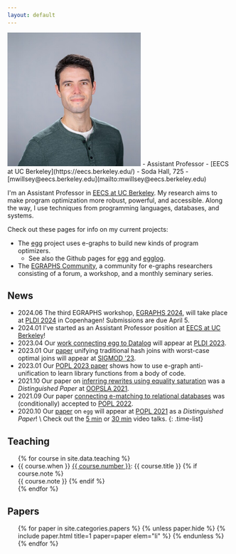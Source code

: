 ```yaml
---
layout: default
---
```




<div class="contact right" markdown="1">
<img id="max-photo" style="max-height: 300px" src="/assets/max.jpg">
- Assistant Professor
- [EECS at UC Berkeley](https://eecs.berkeley.edu/)
- Soda Hall, 725
- [mwillsey@eecs.berkeley.edu](mailto:mwillsey@eecs.berkeley.edu)
</div>

<section markdown="1" id="intro">

I'm an Assistant Professor in
[EECS at UC Berkeley](https://eecs.berkeley.edu/).
My research aims to make program optimization
 more robust, powerful, and accessible.
Along the way, I use techniques from programming languages,
 databases, and systems.

Check out these pages for info on my current projects:

- The [egg](https://egraphs-good.github.io) project uses e-graphs to 
  build new kinds of program optimizers.
  - See also the Github pages for 
    [egg](https://github.com/egraphs-good/egg)
    and [egglog](https://github.com/egraphs-good/egglog).
- The [EGRAPHS Community](https://egraphs.org/), 
  a community for e-graphs researchers consisting of a forum, 
  a workshop, and a monthly seminary series.


</section>

<section markdown="1" id="news">

## News

- <time>2024.06</time>
  The third EGRAPHS workshop, [EGRAPHS 2024](https://pldi24.sigplan.org/home/egraphs-2024),
  will take place at [PLDI 2024](https://pldi24.sigplan.org/) in Copenhagen!
  Submissions are due April 5.
- <time>2024.01</time>
  I've started as an Assistant Professor position at [EECS at UC Berkeley](https://eecs.berkeley.edu/)!
- <time>2023.04</time>
  Our [work connecting egg to Datalog](/papers/egglog) 
  will appear at [PLDI 2023](https://pldi23.sigplan.org/).
- <time>2023.01</time>
  Our [paper](/papers/freejoin) unifying traditional hash joins 
  with worst-case optimal joins will appear at [SIGMOD '23](https://2023.sigmod.org/).
- <time>2023.01</time>
  Our [POPL 2023 paper](/papers/babble) shows how to use e-graph anti-unification to
  learn library functions from a body of code.
- <time>2021.10</time>
  Our paper on [inferring rewrites using equality saturation](/papers/ruler)
  was a _Distinguished Paper_ at 
  [OOPSLA 2021](https://2021.splashcon.org/details/splash-2021-oopsla/23/Rewrite-Rule-Inference-Using-Equality-Saturation).
- <time>2021.09</time>
  Our paper [connecting e-matching to relational databases](/papers/relational-ematching)
  was (conditionally) accepted to [POPL 2022](https://popl22.sigplan.org/).
- <time>2020.10</time>
  Our [paper](/papers/egg) on `egg` will appear at [POPL 2021](https://popl21.sigplan.org/)
  as a _Distinguished Paper_!  \\
  Check out the
  [5 min](https://youtu.be/ap29SzDAzP0) or
  [30 min](https://youtu.be/LKELTEOFY-s) video talks.
{: .time-list}

</section>

<section id="teaching">

<h2>Teaching</h2>

<ul class="time-list">
{% for course in site.data.teaching %}
  <li> 
    <time>{{ course.when }}</time>
    <a href="{{ course.url }}">{{ course.number }}</a>: {{ course.title }} 
    {% if course.note %} <br> {{ course.note }} {% endif %}
  </li>
{% endfor %}
</ul>

</section>

<section id="papers">

<h2>Papers</h2>

<ul class="papers">
{% for paper in site.categories.papers %}
  {% unless paper.hide %}
    {% include paper.html title=1 paper=paper elem="li" %}
  {% endunless %}
{% endfor %}
</ul>

</section>
